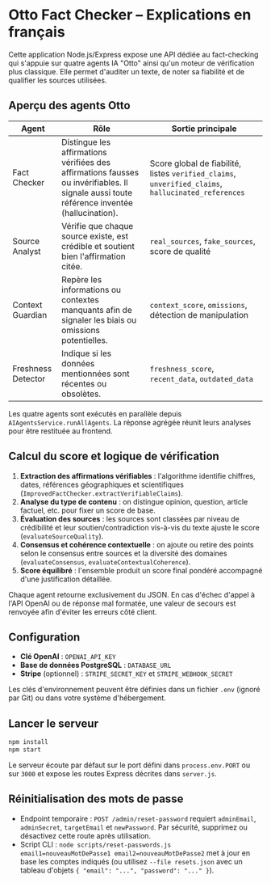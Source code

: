 # Otto Fact Checker – Explications en français

Cette application Node.js/Express expose une API dédiée au fact-checking qui s'appuie sur quatre agents IA "Otto" ainsi qu'un moteur de vérification plus classique. Elle permet d'auditer un texte, de noter sa fiabilité et de qualifier les sources utilisées.

## Aperçu des agents Otto

| Agent | Rôle | Sortie principale |
|-------|------|-------------------|
| Fact Checker | Distingue les affirmations vérifiées des affirmations fausses ou invérifiables. Il signale aussi toute référence inventée (hallucination). | Score global de fiabilité, listes `verified_claims`, `unverified_claims`, `hallucinated_references` |
| Source Analyst | Vérifie que chaque source existe, est crédible et soutient bien l'affirmation citée. | `real_sources`, `fake_sources`, score de qualité |
| Context Guardian | Repère les informations ou contextes manquants afin de signaler les biais ou omissions potentielles. | `context_score`, `omissions`, détection de manipulation |
| Freshness Detector | Indique si les données mentionnées sont récentes ou obsolètes. | `freshness_score`, `recent_data`, `outdated_data` |

Les quatre agents sont exécutés en parallèle depuis `AIAgentsService.runAllAgents`. La réponse agrégée réunit leurs analyses pour être restituée au frontend.

## Calcul du score et logique de vérification

1. **Extraction des affirmations vérifiables** : l'algorithme identifie chiffres, dates, références géographiques et scientifiques (`ImprovedFactChecker.extractVerifiableClaims`).
2. **Analyse du type de contenu** : on distingue opinion, question, article factuel, etc. pour fixer un score de base.
3. **Évaluation des sources** : les sources sont classées par niveau de crédibilité et leur soutien/contradiction vis-à-vis du texte ajuste le score (`evaluateSourceQuality`).
4. **Consensus et cohérence contextuelle** : on ajoute ou retire des points selon le consensus entre sources et la diversité des domaines (`evaluateConsensus`, `evaluateContextualCoherence`).
5. **Score équilibré** : l'ensemble produit un score final pondéré accompagné d'une justification détaillée.

Chaque agent retourne exclusivement du JSON. En cas d'échec d'appel à l'API OpenAI ou de réponse mal formatée, une valeur de secours est renvoyée afin d'éviter les erreurs côté client.

## Configuration

- **Clé OpenAI** : `OPENAI_API_KEY`
- **Base de données PostgreSQL** : `DATABASE_URL`
- **Stripe** (optionnel) : `STRIPE_SECRET_KEY` et `STRIPE_WEBHOOK_SECRET`

Les clés d'environnement peuvent être définies dans un fichier `.env` (ignoré par Git) ou dans votre système d'hébergement.

## Lancer le serveur

```bash
npm install
npm start
```

Le serveur écoute par défaut sur le port défini dans `process.env.PORT` ou sur `3000` et expose les routes Express décrites dans `server.js`.

## Réinitialisation des mots de passe

- Endpoint temporaire : `POST /admin/reset-password` requiert `adminEmail`, `adminSecret`, `targetEmail` et `newPassword`. Par sécurité, supprimez ou désactivez cette route après utilisation.
- Script CLI : `node scripts/reset-passwords.js email1=nouveauMotDePasse1 email2=nouveauMotDePasse2` met à jour en base les comptes indiqués (ou utilisez `--file resets.json` avec un tableau d'objets `{ "email": "...", "password": "..." }`).

